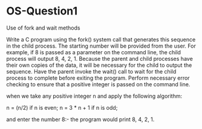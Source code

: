 # OS-Question1
Use of fork and wait methods

Write a C program using the fork() system call that generates this sequence in the child process.
The starting number will be provided from the user.
For example, if 8 is passed as a parameter on the command line, the child process will output 8, 4, 2, 1.
Because the parent and child processes have their own copies of the data, it will be necessary for the child to output the sequence.
Have the parent invoke the wait() call to wait for the child process to complete before exiting the program.
Perform necessary error checking to ensure that a positive integer is passed on the command line. 

when we take any positive integer n and apply the following algorithm:

n = (n/2)       if n is even;
n = 3 * n + 1   if n is odd;

and enter the number 8:- the program would print 8, 4, 2, 1.

